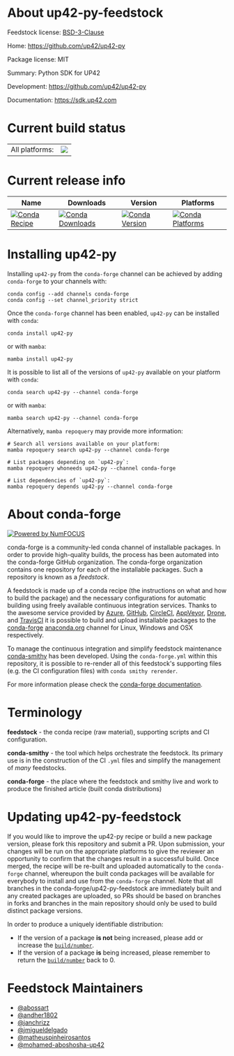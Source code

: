 About up42-py-feedstock
=======================

Feedstock license: [BSD-3-Clause](https://github.com/conda-forge/up42-py-feedstock/blob/main/LICENSE.txt)

Home: https://github.com/up42/up42-py

Package license: MIT

Summary: Python SDK for UP42

Development: https://github.com/up42/up42-py

Documentation: https://sdk.up42.com

Current build status
====================


<table><tr><td>All platforms:</td>
    <td>
      <a href="https://dev.azure.com/conda-forge/feedstock-builds/_build/latest?definitionId=15878&branchName=main">
        <img src="https://dev.azure.com/conda-forge/feedstock-builds/_apis/build/status/up42-py-feedstock?branchName=main">
      </a>
    </td>
  </tr>
</table>

Current release info
====================

| Name | Downloads | Version | Platforms |
| --- | --- | --- | --- |
| [![Conda Recipe](https://img.shields.io/badge/recipe-up42--py-green.svg)](https://anaconda.org/conda-forge/up42-py) | [![Conda Downloads](https://img.shields.io/conda/dn/conda-forge/up42-py.svg)](https://anaconda.org/conda-forge/up42-py) | [![Conda Version](https://img.shields.io/conda/vn/conda-forge/up42-py.svg)](https://anaconda.org/conda-forge/up42-py) | [![Conda Platforms](https://img.shields.io/conda/pn/conda-forge/up42-py.svg)](https://anaconda.org/conda-forge/up42-py) |

Installing up42-py
==================

Installing `up42-py` from the `conda-forge` channel can be achieved by adding `conda-forge` to your channels with:

```
conda config --add channels conda-forge
conda config --set channel_priority strict
```

Once the `conda-forge` channel has been enabled, `up42-py` can be installed with `conda`:

```
conda install up42-py
```

or with `mamba`:

```
mamba install up42-py
```

It is possible to list all of the versions of `up42-py` available on your platform with `conda`:

```
conda search up42-py --channel conda-forge
```

or with `mamba`:

```
mamba search up42-py --channel conda-forge
```

Alternatively, `mamba repoquery` may provide more information:

```
# Search all versions available on your platform:
mamba repoquery search up42-py --channel conda-forge

# List packages depending on `up42-py`:
mamba repoquery whoneeds up42-py --channel conda-forge

# List dependencies of `up42-py`:
mamba repoquery depends up42-py --channel conda-forge
```


About conda-forge
=================

[![Powered by
NumFOCUS](https://img.shields.io/badge/powered%20by-NumFOCUS-orange.svg?style=flat&colorA=E1523D&colorB=007D8A)](https://numfocus.org)

conda-forge is a community-led conda channel of installable packages.
In order to provide high-quality builds, the process has been automated into the
conda-forge GitHub organization. The conda-forge organization contains one repository
for each of the installable packages. Such a repository is known as a *feedstock*.

A feedstock is made up of a conda recipe (the instructions on what and how to build
the package) and the necessary configurations for automatic building using freely
available continuous integration services. Thanks to the awesome service provided by
[Azure](https://azure.microsoft.com/en-us/services/devops/), [GitHub](https://github.com/),
[CircleCI](https://circleci.com/), [AppVeyor](https://www.appveyor.com/),
[Drone](https://cloud.drone.io/welcome), and [TravisCI](https://travis-ci.com/)
it is possible to build and upload installable packages to the
[conda-forge](https://anaconda.org/conda-forge) [anaconda.org](https://anaconda.org/)
channel for Linux, Windows and OSX respectively.

To manage the continuous integration and simplify feedstock maintenance
[conda-smithy](https://github.com/conda-forge/conda-smithy) has been developed.
Using the ``conda-forge.yml`` within this repository, it is possible to re-render all of
this feedstock's supporting files (e.g. the CI configuration files) with ``conda smithy rerender``.

For more information please check the [conda-forge documentation](https://conda-forge.org/docs/).

Terminology
===========

**feedstock** - the conda recipe (raw material), supporting scripts and CI configuration.

**conda-smithy** - the tool which helps orchestrate the feedstock.
                   Its primary use is in the construction of the CI ``.yml`` files
                   and simplify the management of *many* feedstocks.

**conda-forge** - the place where the feedstock and smithy live and work to
                  produce the finished article (built conda distributions)


Updating up42-py-feedstock
==========================

If you would like to improve the up42-py recipe or build a new
package version, please fork this repository and submit a PR. Upon submission,
your changes will be run on the appropriate platforms to give the reviewer an
opportunity to confirm that the changes result in a successful build. Once
merged, the recipe will be re-built and uploaded automatically to the
`conda-forge` channel, whereupon the built conda packages will be available for
everybody to install and use from the `conda-forge` channel.
Note that all branches in the conda-forge/up42-py-feedstock are
immediately built and any created packages are uploaded, so PRs should be based
on branches in forks and branches in the main repository should only be used to
build distinct package versions.

In order to produce a uniquely identifiable distribution:
 * If the version of a package **is not** being increased, please add or increase
   the [``build/number``](https://docs.conda.io/projects/conda-build/en/latest/resources/define-metadata.html#build-number-and-string).
 * If the version of a package **is** being increased, please remember to return
   the [``build/number``](https://docs.conda.io/projects/conda-build/en/latest/resources/define-metadata.html#build-number-and-string)
   back to 0.

Feedstock Maintainers
=====================

* [@abossart](https://github.com/abossart/)
* [@andher1802](https://github.com/andher1802/)
* [@janchrizz](https://github.com/janchrizz/)
* [@jmigueldelgado](https://github.com/jmigueldelgado/)
* [@matheuspinheirosantos](https://github.com/matheuspinheirosantos/)
* [@mohamed-aboshosha-up42](https://github.com/mohamed-aboshosha-up42/)

